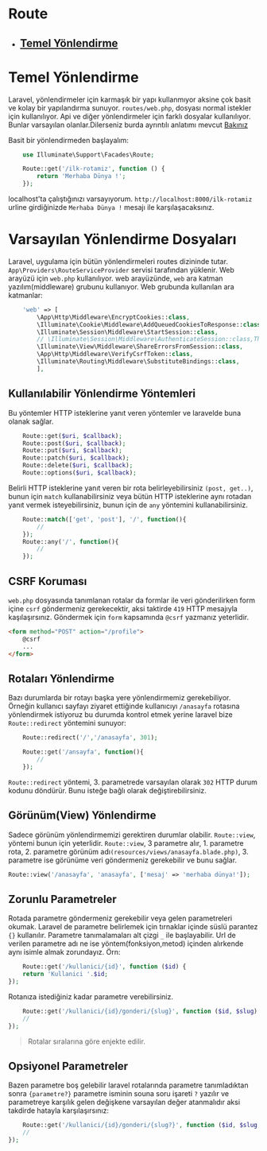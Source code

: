 # Route

- [Temel Yönlendirme](#temel-yonlendirme)
  -

# Temel Yönlendirme

Laravel, yönlendirmeler için karmaşık bir yapı kullanmıyor aksine çok basit ve kolay bir yapılandırma sunuyor.
`routes/web.php`, dosyası normal istekler için kullanılıyor. Api ve diğer yönlendirmeler için farklı dosyalar kullanılıyor. Bunlar varsayılan olanlar.Dilerseniz burda ayrıntılı anlatımı mevcut [Bakınız](../dizin-yapisi/dizin_yapisi.md#routes-dizini)

Basit bir yönlendirmeden başlayalım:
```php
    use Illuminate\Support\Facades\Route;

    Route::get('/ilk-rotamiz', function () {
        return 'Merhaba Dünya !';
    });
```
localhost'ta çalıştığınızı varsayıyorum. `http://localhost:8000/ilk-rotamiz` urline girdiğinizde `Merhaba Dünya !` mesajı ile karşılaşacaksınız.

# Varsayılan Yönlendirme Dosyaları
Laravel, uygulama için bütün yönlendirmeleri routes dizininde tutar. `App\Providers\RouteServiceProvider` servisi tarafından yüklenir. Web arayüzü için `web.php` kullanılıyor. web arayüzünde, `web` ara katman yazılım(middleware) grubunu kullanıyor. Web grubunda kullanılan ara katmanlar:
```php
    'web' => [
        \App\Http\Middleware\EncryptCookies::class,
        \Illuminate\Cookie\Middleware\AddQueuedCookiesToResponse::class,
        \Illuminate\Session\Middleware\StartSession::class,
        // \Illuminate\Session\Middleware\AuthenticateSession::class,The router allows you to register routes that respond to any HTTP verb:
        \Illuminate\View\Middleware\ShareErrorsFromSession::class,
        \App\Http\Middleware\VerifyCsrfToken::class,
        \Illuminate\Routing\Middleware\SubstituteBindings::class,
        ],
```

## Kullanılabilir Yönlendirme Yöntemleri
Bu yöntemler HTTP isteklerine yanıt veren yöntemler ve laravelde buna olanak sağlar. 
```php
    Route::get($uri, $callback);
    Route::post($uri, $callback);
    Route::put($uri, $callback);
    Route::patch($uri, $callback);
    Route::delete($uri, $callback);
    Route::options($uri, $callback);
```

Belirli HTTP isteklerine yanıt veren bir rota belirleyebilirsiniz `(post, get..)`, bunun için `match` kullanabilirsiniz veya bütün HTTP isteklerine aynı rotadan yanıt vermek isteyebilirsiniz, bunun için de `any` yöntemini kullanabilirsiniz.

```php
    Route::match(['get', 'post'], '/', function(){
        // 
    });
    Route::any('/', function(){
        // 
    });
```
## CSRF Koruması
`web.php` dosyasında tanımlanan rotalar da formlar ile veri gönderilirken form içine `csrf` göndermeniz gerekecektir, aksi taktirde `419` HTTP mesajıyla kaşılaşırsınız. Göndermek için `form` kapsamında `@csrf` yazmanız yeterlidir.

```html
<form method="POST" action="/profile">
    @csrf
    ...
</form>
```

## Rotaları Yönlendirme
Bazı durumlarda bir rotayı başka yere yönlendirmemiz gerekebiliyor. Örneğin kullanıcı sayfayı ziyaret ettiğinde kullanıcıyı `/anasayfa` rotasına yönlendirmek istiyoruz bu durumda kontrol etmek yerine laravel bize `Route::redirect` yöntemini sunuyor:
```php
    Route::redirect('/','/anasayfa', 301);

    Route::get('/ansayfa', function(){
        //
    });
```
`Route::redirect` yöntemi, 3. parametrede varsayılan olarak `302` HTTP durum kodunu döndürür. Bunu isteğe bağlı olarak değiştirebilirsiniz.


## Görünüm(View) Yönlendirme
Sadece görünüm yönlendirmemizi gerektiren durumlar olabilir. `Route::view`, yöntemi bunun için yeterlidir.
`Route::view`, 3 parametre alır, 1. parametre rota, 2. parametre görünüm adı`(resources/views/anasayfa.blade.php)`, 3. parametre ise görünüme veri göndermeniz gerekebilir ve bunu sağlar. 
```php
Route::view('/anasayfa', 'anasayfa', ['mesaj' => 'merhaba dünya!']);

```  

## Zorunlu Parametreler
Rotada parametre göndermeniz gerekebilir veya gelen parametreleri okumak. Laravel de parametre belirlemek için tırnaklar içinde süslü parantez `{}` kullanılır. Parametre tanımalamaları alt çizgi `_` ile başlayabilir. Url de verilen parametre adı ne ise yöntem(fonksiyon,metod) içinden alırkende aynı isimle almak zorundayız. Örn:
```php
    Route::get('/kullanici/{id}', function ($id) {
    return 'Kullanici '.$id;
});
```

Rotanıza istediğiniz kadar parametre verebilirsiniz. 
```php
    Route::get('/kullanici/{id}/gonderi/{slug}', function ($id, $slug) {
    //
});
```
> Rotalar sıralarına göre enjekte edilir.

## Opsiyonel Parametreler
Bazen parametre boş gelebilir laravel rotalarında parametre tanımladıktan sonra `{parametre?}` parametre isminin souna soru işareti `?` yazılır ve parametreye karşılık gelen değişkene varsayılan değer atanmalıdır aksi takdirde hatayla karşılaşırsınız:

```php
    Route::get('/kullanici/{id}/gonderi/{slug?}', function ($id, $slug = null) {
    //
});
```